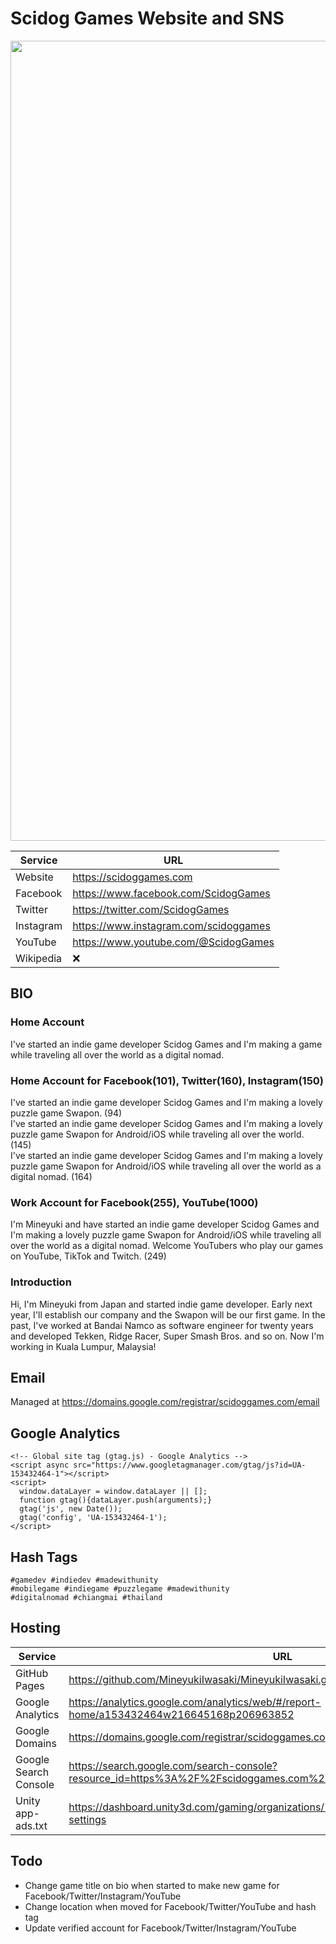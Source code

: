 # Scidog Games Website and SNS
<img src="https://scidoggames.com/images/blog/our-website-is-opened/1-1920x1020.webp" width="1280">

| Service | URL |
| --- | --- |
| Website | https://scidoggames.com |
| Facebook | https://www.facebook.com/ScidogGames |
| Twitter | https://twitter.com/ScidogGames |
| Instagram | https://www.instagram.com/scidoggames |
| YouTube | https://www.youtube.com/@ScidogGames |
| Wikipedia | :x: |

## BIO
### Home Account
I've started an indie game developer Scidog Games and I'm making a game while traveling all over the world as a digital nomad.

### Home Account for Facebook(101), Twitter(160), Instagram(150)
I've started an indie game developer Scidog Games and I'm making a lovely puzzle game Swapon. (94)  
I've started an indie game developer Scidog Games and I'm making a lovely puzzle game Swapon for Android/iOS while traveling all over the world. (145)  
I've started an indie game developer Scidog Games and I'm making a lovely puzzle game Swapon for Android/iOS while traveling all over the world as a digital nomad. (164)

### Work Account for Facebook(255), YouTube(1000)
I'm Mineyuki and have started an indie game developer Scidog Games and I'm making a lovely puzzle game Swapon for Android/iOS while traveling all over the world as a digital nomad. Welcome YouTubers who play our games on YouTube, TikTok and Twitch. (249)

### Introduction
Hi, I'm Mineyuki from Japan and started indie game developer. Early next year, I'll establish our company and the Swapon will be our first game. In the past, I've worked at Bandai Namco as software engineer for twenty years and developed Tekken, Ridge Racer, Super Smash Bros. and so on. Now I'm working in Kuala Lumpur, Malaysia!

## Email
Managed at https://domains.google.com/registrar/scidoggames.com/email

## Google Analytics
```
<!-- Global site tag (gtag.js) - Google Analytics -->
<script async src="https://www.googletagmanager.com/gtag/js?id=UA-153432464-1"></script>
<script>
  window.dataLayer = window.dataLayer || [];
  function gtag(){dataLayer.push(arguments);}
  gtag('js', new Date());
  gtag('config', 'UA-153432464-1');
</script>
```

## Hash Tags
```
#gamedev #indiedev #madewithunity
#mobilegame #indiegame #puzzlegame #madewithunity
#digitalnomad #chiangmai #thailand
```

## Hosting
| Service | URL|
| --- | --- |
| GitHub Pages | https://github.com/MineyukiIwasaki/MineyukiIwasaki.github.io |
| Google Analytics | https://analytics.google.com/analytics/web/#/report-home/a153432464w216645168p206963852 |
| Google Domains | https://domains.google.com/registrar/scidoggames.com |
| Google Search Console | https://search.google.com/search-console?resource_id=https%3A%2F%2Fscidoggames.com%2F |
| Unity app-ads.txt | https://dashboard.unity3d.com/gaming/organizations/761278/monetization/organization-settings |

## Todo
- Change game title on bio when started to make new game for Facebook/Twitter/Instagram/YouTube
- Change location when moved for Facebook/Twitter/YouTube and hash tag
- Update verified account for Facebook/Twitter/Instagram/YouTube
